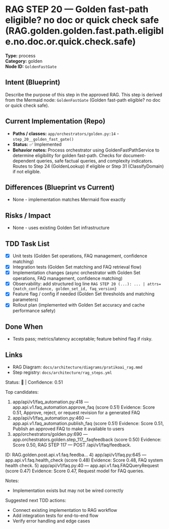 # RAG STEP 20 — Golden fast-path eligible? no doc or quick check safe (RAG.golden.golden.fast.path.eligible.no.doc.or.quick.check.safe)

**Type:** process  
**Category:** golden  
**Node ID:** `GoldenFastGate`

## Intent (Blueprint)
Describe the purpose of this step in the approved RAG. This step is derived from the Mermaid node: `GoldenFastGate` (Golden fast-path eligible? no doc or quick check safe).

## Current Implementation (Repo)
- **Paths / classes:** `app/orchestrators/golden.py:14` - `step_20__golden_fast_gate()`
- **Status:** ✅ Implemented
- **Behavior notes:** Process orchestrator using GoldenFastPathService to determine eligibility for golden fast-path. Checks for document-dependent queries, safe factual queries, and complexity indicators. Routes to Step 24 (GoldenLookup) if eligible or Step 31 (ClassifyDomain) if not eligible.

## Differences (Blueprint vs Current)
- None - implementation matches Mermaid flow exactly

## Risks / Impact
- None - uses existing Golden Set infrastructure

## TDD Task List
- [x] Unit tests (Golden Set operations, FAQ management, confidence matching)
- [x] Integration tests (Golden Set matching and FAQ retrieval flow)
- [x] Implementation changes (async orchestrator with Golden Set operations, FAQ management, confidence matching)
- [x] Observability: add structured log line
  `RAG STEP 20 (...): ... | attrs={match_confidence, golden_set_id, faq_version}`
- [x] Feature flag / config if needed (Golden Set thresholds and matching parameters)
- [x] Rollout plan (implemented with Golden Set accuracy and cache performance safety)

## Done When
- Tests pass; metrics/latency acceptable; feature behind flag if risky.

## Links
- RAG Diagram: `docs/architecture/diagrams/pratikoai_rag.mmd`
- Step registry: `docs/architecture/rag_steps.yml`


<!-- AUTO-AUDIT:BEGIN -->
Status: 🔌  |  Confidence: 0.51

Top candidates:
1) app/api/v1/faq_automation.py:418 — app.api.v1.faq_automation.approve_faq (score 0.51)
   Evidence: Score 0.51, Approve, reject, or request revision for a generated FAQ
2) app/api/v1/faq_automation.py:460 — app.api.v1.faq_automation.publish_faq (score 0.51)
   Evidence: Score 0.51, Publish an approved FAQ to make it available to users
3) app/orchestrators/golden.py:690 — app.orchestrators.golden.step_117__faqfeedback (score 0.50)
   Evidence: Score 0.50, RAG STEP 117 — POST /api/v1/faq/feedback.

ID: RAG.golden.post.api.v1.faq.feedba...
4) app/api/v1/faq.py:645 — app.api.v1.faq.health_check (score 0.48)
   Evidence: Score 0.48, FAQ system health check.
5) app/api/v1/faq.py:40 — app.api.v1.faq.FAQQueryRequest (score 0.47)
   Evidence: Score 0.47, Request model for FAQ queries.

Notes:
- Implementation exists but may not be wired correctly

Suggested next TDD actions:
- Connect existing implementation to RAG workflow
- Add integration tests for end-to-end flow
- Verify error handling and edge cases
<!-- AUTO-AUDIT:END -->